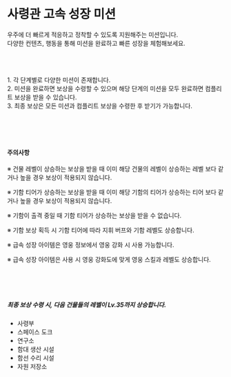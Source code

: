 # 사령관 고속 성장 미션

우주에 더 빠르게 적응하고 정착할 수 있도록 지원해주는 미션입니다.<br>
다양한 컨텐츠, 행동을 통해 미션을 완료하고 빠른 성장을 체험해보세요.


<br>
<br>
<br>
1. 각 단계별로 다양한 미션이 존재합니다.<br>
2. 미션을 완료하면 보상을 수령할 수 있으며 해당 단계의 미션을 모두 완료하면 컴플리트 보상을 받을 수 있습니다.<br>
3. 최종 보상은 모든 미션과 컴플리트 보상을 수령한 후 받기가 가능합니다.


<br>
<br>
<br>
<br>
<br>

#### 주의사항

※ 건물 레벨이 상승하는 보상을 받을 때 이미 해당 건물의 레벨이 상승하는 레벨 보다 같거나 높을 경우 보상이 적용되지 않습니다.

※ 기함 티어가 상승하는 보상을 받을 때 이미 해당 기함의 티어가 상승하는 티어 보다 같거나 높을 경우 보상이 적용되지 않습니다.

※ 기함이 출격 중일 때 기함 티어가 상승하는 보상을 받을 수 없습니다.

※ 기함 보상 획득 시 기함 티어에 따라 지휘 버프와 기함 레벨도 상승합니다.

※ 급속 성장 아이템은 영웅 정보에서 영웅 강화 시 사용 가능합니다.

※ 급속 성장 아이템은 사용 시 영웅 강화도에 맞게 영웅 스킬과 레벨도 상승합니다.

<br>
<br>
<br>

##### 최종 보상 수령 시, 다음 건물들의 레벨이 Lv.35까지 상승합니다.

- 사령부
- 스페이스 도크
- 연구소
- 함대 생산 시설
- 함선 수리 시설
- 자원 저장소
